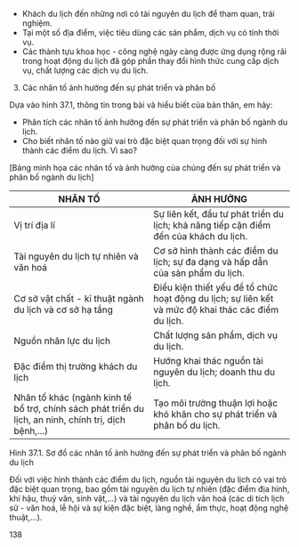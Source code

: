 - Khách du lịch đến những nơi có tài nguyên du lịch để tham quan, trải nghiệm.
- Tại một số địa điểm, việc tiêu dùng các sản phẩm, dịch vụ có tính thời vụ.
- Các thành tựu khoa học - công nghệ ngày càng được ứng dụng rộng rãi trong hoạt động du lịch đã góp phần thay đổi hình thức cung cấp dịch vụ, chất lượng các dịch vụ du lịch.

3. Các nhân tố ảnh hưởng đến sự phát triển và phân bố

Dựa vào hình 37.1, thông tin trong bài và hiểu biết của bản thân, em hãy:
- Phân tích các nhân tố ảnh hưởng đến sự phát triển và phân bố ngành du lịch.
- Cho biết nhân tố nào giữ vai trò đặc biệt quan trọng đối với sự hình thành các điểm du lịch. Vì sao?

[Bảng minh họa các nhân tố và ảnh hưởng của chúng đến sự phát triển và phân bố ngành du lịch]

NHÂN TỐ | ẢNH HƯỞNG
--- | ---
Vị trí địa lí | Sự liên kết, đầu tư phát triển du lịch; khả năng tiếp cận điểm đến của khách du lịch.
Tài nguyên du lịch tự nhiên và văn hoá | Cơ sở hình thành các điểm du lịch; sự đa dạng và hấp dẫn của sản phẩm du lịch.
Cơ sở vật chất - kĩ thuật ngành du lịch và cơ sở hạ tầng | Điều kiện thiết yếu để tổ chức hoạt động du lịch; sự liên kết và mức độ khai thác các điểm du lịch.
Nguồn nhân lực du lịch | Chất lượng sản phẩm, dịch vụ du lịch.
Đặc điểm thị trường khách du lịch | Hướng khai thác nguồn tài nguyên du lịch; doanh thu du lịch.
Nhân tố khác (ngành kinh tế bổ trợ, chính sách phát triển du lịch, an ninh, chính trị, dịch bệnh,...) | Tạo môi trường thuận lợi hoặc khó khăn cho sự phát triển và phân bố du lịch.

Hình 37.1. Sơ đồ các nhân tố ảnh hưởng đến sự phát triển và phân bố ngành du lịch

Đối với việc hình thành các điểm du lịch, nguồn tài nguyên du lịch có vai trò đặc biệt quan trọng, bao gồm tài nguyên du lịch tự nhiên (đặc điểm địa hình, khí hậu, thuỷ văn, sinh vật,...) và tài nguyên du lịch văn hoá (các di tích lịch sử - văn hoá, lễ hội và sự kiện đặc biệt, làng nghề, ẩm thực, hoạt động nghệ thuật,...).

138